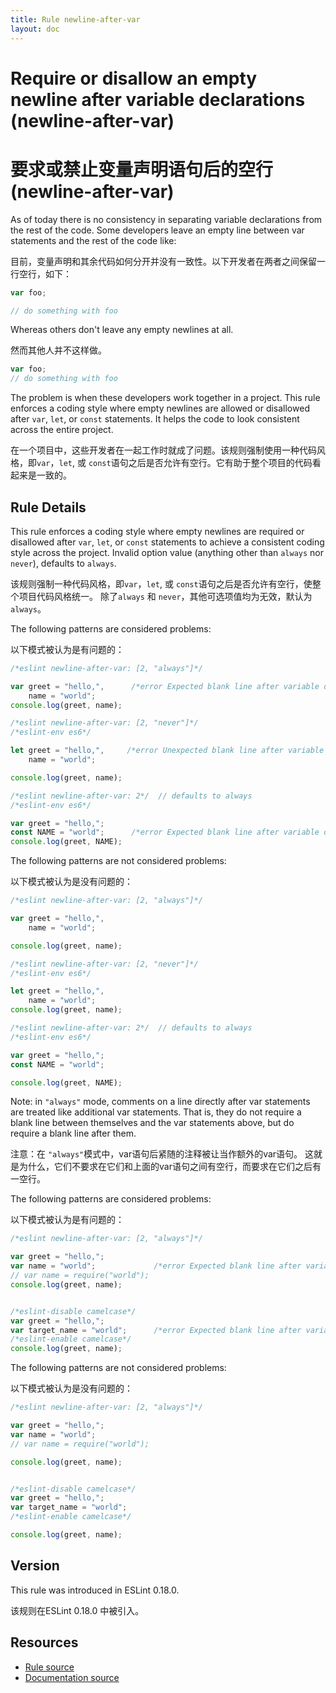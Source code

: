 ```yaml
---
title: Rule newline-after-var
layout: doc
---
```

<!-- Note: No pull requests accepted for this file. See README.md in the root directory for details. -->
# Require or disallow an empty newline after variable declarations (newline-after-var)

# 要求或禁止变量声明语句后的空行 (newline-after-var)

As of today there is no consistency in separating variable declarations from the rest of the code. Some developers leave an empty line between var statements and the rest of the code like:

目前，变量声明和其余代码如何分开并没有一致性。以下开发者在两者之间保留一行空行，如下：

```js
var foo;

// do something with foo
```

Whereas others don't leave any empty newlines at all.

然而其他人并不这样做。

```js
var foo;
// do something with foo
```

The problem is when these developers work together in a project. This rule enforces a coding style where empty newlines are allowed or disallowed after `var`, `let`, or `const` statements. It helps the code to look consistent across the entire project.

在一个项目中，这些开发者在一起工作时就成了问题。该规则强制使用一种代码风格，即`var`，`let`, 或 `const`语句之后是否允许有空行。它有助于整个项目的代码看起来是一致的。

## Rule Details

This rule enforces a coding style where empty newlines are required or disallowed after `var`, `let`, or `const` statements to achieve a consistent coding style across the project.
Invalid option value (anything other than `always` nor `never`), defaults to `always`.

该规则强制一种代码风格，即`var`，`let`, 或 `const`语句之后是否允许有空行，使整个项目代码风格统一。
除了`always` 和 `never`，其他可选项值均为无效，默认为`always`。

The following patterns are considered problems:

以下模式被认为是有问题的：

```js
/*eslint newline-after-var: [2, "always"]*/

var greet = "hello,",      /*error Expected blank line after variable declarations.*/
    name = "world";
console.log(greet, name);
```

```js
/*eslint newline-after-var: [2, "never"]*/
/*eslint-env es6*/

let greet = "hello,",     /*error Unexpected blank line after variable declarations.*/
    name = "world";

console.log(greet, name);
```

```js
/*eslint newline-after-var: 2*/  // defaults to always
/*eslint-env es6*/

var greet = "hello,";
const NAME = "world";      /*error Expected blank line after variable declarations.*/
console.log(greet, NAME);
```

The following patterns are not considered problems:

以下模式被认为是没有问题的：

```js
/*eslint newline-after-var: [2, "always"]*/

var greet = "hello,",
    name = "world";

console.log(greet, name);
```

```js
/*eslint newline-after-var: [2, "never"]*/
/*eslint-env es6*/

let greet = "hello,",
    name = "world";
console.log(greet, name);
```

```js
/*eslint newline-after-var: 2*/  // defaults to always
/*eslint-env es6*/

var greet = "hello,";
const NAME = "world";

console.log(greet, NAME);
```

Note: in `"always"` mode, comments on a line directly after var statements are treated like additional var statements.
That is, they do not require a blank line between themselves and the var statements above, but do require a blank line after them.

注意：在 `"always"`模式中，var语句后紧随的注释被让当作额外的var语句。
这就是为什么，它们不要求在它们和上面的var语句之间有空行，而要求在它们之后有一空行。

The following patterns are considered problems:

以下模式被认为是有问题的：

```js
/*eslint newline-after-var: [2, "always"]*/

var greet = "hello,";
var name = "world";             /*error Expected blank line after variable declarations.*/
// var name = require("world");
console.log(greet, name);


/*eslint-disable camelcase*/
var greet = "hello,";
var target_name = "world";      /*error Expected blank line after variable declarations.*/
/*eslint-enable camelcase*/
console.log(greet, name);
```

The following patterns are not considered problems:

以下模式被认为是没有问题的：

```js
/*eslint newline-after-var: [2, "always"]*/

var greet = "hello,";
var name = "world";
// var name = require("world");

console.log(greet, name);


/*eslint-disable camelcase*/
var greet = "hello,";
var target_name = "world";
/*eslint-enable camelcase*/

console.log(greet, name);
```

## Version

This rule was introduced in ESLint 0.18.0.

该规则在ESLint 0.18.0 中被引入。

## Resources

* [Rule source](https://github.com/eslint/eslint/tree/master/lib/rules/newline-after-var.js)
* [Documentation source](https://github.com/eslint/eslint/tree/master/docs/rules/newline-after-var.md)
